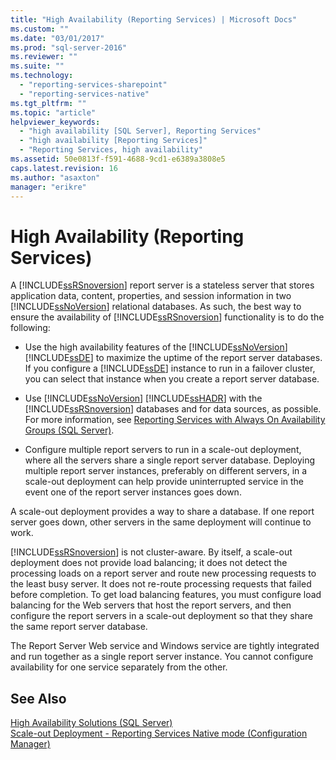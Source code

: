 ```yaml
---
title: "High Availability (Reporting Services) | Microsoft Docs"
ms.custom: ""
ms.date: "03/01/2017"
ms.prod: "sql-server-2016"
ms.reviewer: ""
ms.suite: ""
ms.technology: 
  - "reporting-services-sharepoint"
  - "reporting-services-native"
ms.tgt_pltfrm: ""
ms.topic: "article"
helpviewer_keywords: 
  - "high availability [SQL Server], Reporting Services"
  - "high availability [Reporting Services]"
  - "Reporting Services, high availability"
ms.assetid: 50e0813f-f591-4688-9cd1-e6389a3808e5
caps.latest.revision: 16
ms.author: "asaxton"
manager: "erikre"
---
```

# High Availability (Reporting Services)
  A [!INCLUDE[ssRSnoversion](../../../advanced-analytics/r-services/includes/ssrsnoversion-md.md)] report server is a stateless server that stores application data, content, properties, and session information in two [!INCLUDE[ssNoVersion](../../../advanced-analytics/r-services/includes/ssnoversion-md.md)] relational databases. As such, the best way to ensure the availability of [!INCLUDE[ssRSnoversion](../../../advanced-analytics/r-services/includes/ssrsnoversion-md.md)] functionality is to do the following:  
  
-   Use the high availability features of the [!INCLUDE[ssNoVersion](../../../advanced-analytics/r-services/includes/ssnoversion-md.md)] [!INCLUDE[ssDE](../../../analysis-services/instances/install/windows/includes/ssde-md.md)] to maximize the uptime of the report server databases. If you configure a [!INCLUDE[ssDE](../../../analysis-services/instances/install/windows/includes/ssde-md.md)] instance to run in a failover cluster, you can select that instance when you create a report server database.  
  
-   Use [!INCLUDE[ssNoVersion](../../../advanced-analytics/r-services/includes/ssnoversion-md.md)] [!INCLUDE[ssHADR](../../../analysis-services/power-pivot-sharepoint/includes/sshadr-md.md)] with the [!INCLUDE[ssRSnoversion](../../../advanced-analytics/r-services/includes/ssrsnoversion-md.md)] databases and for data sources, as possible. For more information, see [Reporting Services with Always On Availability Groups &#40;SQL Server&#41;](../../../database-engine/availability-groups/windows/reporting-services-with-always-on-availability-groups-sql-server.md).  
  
-   Configure multiple report servers to run in a scale-out deployment, where all the servers share a single report server database. Deploying multiple report server instances, preferably on different servers, in a scale-out deployment can help provide uninterrupted service in the event one of the report server instances goes down.  
  
 A scale-out deployment provides a way to share a database. If one report server goes down, other servers in the same deployment will continue to work.  
  
 [!INCLUDE[ssRSnoversion](../../../advanced-analytics/r-services/includes/ssrsnoversion-md.md)] is not cluster-aware. By itself, a scale-out deployment does not provide load balancing; it does not detect the processing loads on a report server and route new processing requests to the least busy server. It does not re-route processing requests that failed before completion. To get load balancing features, you must configure load balancing for the Web servers that host the report servers, and then configure the report servers in a scale-out deployment so that they share the same report server database.  
  
 The Report Server Web service and Windows service are tightly integrated and run together as a single report server instance. You cannot configure availability for one service separately from the other.  
  
## See Also  
 [High Availability Solutions &#40;SQL Server&#41;](../../../sql-server/failover-clusters/high-availability-solutions-sql-server.md)   
 [Scale-out Deployment  - Reporting Services Native mode &#40;Configuration Manager&#41;](../Topic/Scale-out%20Deployment%20%20-%20Reporting%20Services%20Native%20mode%20\(Configuration%20Manager\).md)  
  
  